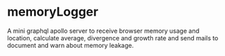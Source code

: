 # memoryLogger
A mini graphql apollo server to receive browser memory usage and location, calculate average, divergence and growth rate and send mails to document and warn about memory leakage.
